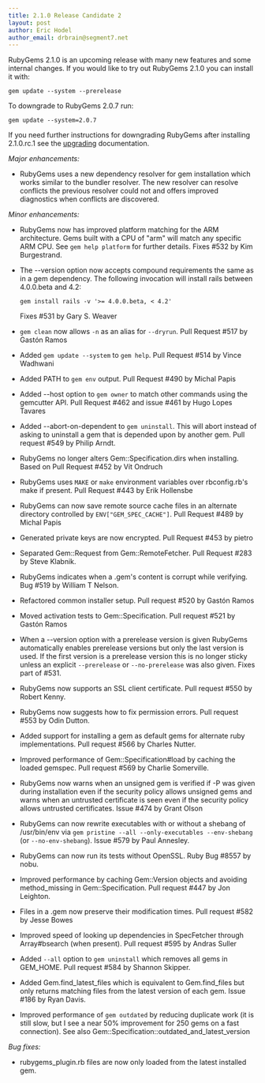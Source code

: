 ```yaml
---
title: 2.1.0 Release Candidate 2
layout: post
author: Eric Hodel
author_email: drbrain@segment7.net
---
```


RubyGems 2.1.0 is an upcoming release with many new features and some internal
changes.  If you would like to try out RubyGems 2.1.0 you can install it with:

    gem update --system --prerelease

To downgrade to RubyGems 2.0.7 run:

    gem update --system=2.0.7

If you need further instructions for downgrading RubyGems after installing
2.1.0.rc.1 see the [upgrading][upgrading] documentation.

_Major enhancements:_

* RubyGems uses a new dependency resolver for gem installation which works
  similar to the bundler resolver.  The new resolver can resolve conflicts the
  previous resolver could not and offers improved diagnostics when conflicts
  are discovered.

_Minor enhancements:_

* RubyGems now has improved platform matching for the ARM architecture.  Gems built with a CPU of "arm" will match any specific ARM CPU.  See `gem help platform` for further details.  Fixes #532 by Kim Burgestrand.
* The --version option now accepts compound requirements the same as in a gem dependency.  The following invocation will install rails between 4.0.0.beta and 4.2:

      gem install rails -v '>= 4.0.0.beta, < 4.2'

  Fixes #531 by Gary S. Weaver
* `gem clean` now allows `-n` as an alias for `--dryrun`.  Pull Request #517 by Gastón Ramos
* Added `gem update --system` to `gem help`.  Pull Request #514 by Vince Wadhwani
* Added PATH to `gem env` output.  Pull Request #490 by Michal Papis
* Added --host option to `gem owner` to match other commands using the gemcutter API.  Pull Request #462 and issue #461 by Hugo Lopes Tavares
* Added --abort-on-dependent to `gem uninstall`.  This will abort instead of asking to uninstall a gem that is depended upon by another gem.  Pull request #549 by Philip Arndt.
* RubyGems no longer alters Gem::Specification.dirs when installing.  Based on Pull Request #452 by Vít Ondruch
* RubyGems uses `MAKE` or `make` environment variables over rbconfig.rb's make if present.  Pull Request #443 by Erik Hollensbe
* RubyGems can now save remote source cache files in an alternate directory controlled by `ENV["GEM_SPEC_CACHE"]`.  Pull Request #489 by Michal Papis
* Generated private keys are now encrypted.  Pull Request #453 by pietro
* Separated Gem::Request from Gem::RemoteFetcher.  Pull Request #283 by Steve Klabnik.
* RubyGems indicates when a .gem's content is corrupt while verifying.  Bug #519 by William T Nelson.
* Refactored common installer setup.  Pull request #520 by Gastón Ramos
* Moved activation tests to Gem::Specification.  Pull request #521 by Gastón Ramos
* When a --version option with a prerelease version is given RubyGems automatically enables prerelease versions but only the last version is used.  If the first version is a prerelease version this is no longer sticky unless an explicit `--prerelease` or `--no-prerelease` was also given.  Fixes part of #531.
* RubyGems now supports an SSL client certificate.  Pull request #550 by Robert Kenny.
* RubyGems now suggests how to fix permission errors.  Pull request #553 by Odin Dutton.
* Added support for installing a gem as default gems for alternate ruby implementations.  Pull request #566 by Charles Nutter.
* Improved performance of Gem::Specification#load by caching the loaded gemspec.  Pull request #569 by Charlie Somerville.
* RubyGems now warns when an unsigned gem is verified if -P was given during installation even if the security policy allows unsigned gems and warns when an untrusted certificate is seen even if the security policy allows untrusted certificates.  Issue #474 by Grant Olson
* RubyGems can now rewrite executables with or without a shebang of /usr/bin/env via `gem pristine --all --only-executables --env-shebang` (or `--no-env-shebang`).  Issue #579 by Paul Annesley.
* RubyGems can now run its tests without OpenSSL.  Ruby Bug #8557 by nobu.
* Improved performance by caching Gem::Version objects and avoiding method_missing in Gem::Specification.  Pull request #447 by Jon Leighton.
* Files in a .gem now preserve their modification times.  Pull request #582 by Jesse Bowes
* Improved speed of looking up dependencies in SpecFetcher through Array#bsearch (when present).  Pull request #595 by Andras Suller
* Added `--all` option to `gem uninstall` which removes all gems in GEM_HOME.  Pull request #584 by Shannon Skipper.
* Added Gem.find_latest_files which is equivalent to Gem.find_files but only returns matching files from the latest version of each gem.  Issue #186 by Ryan Davis.
* Improved performance of `gem outdated` by reducing duplicate work (it is still slow, but I see a near 50% improvement for 250 gems on a fast connection).  See also Gem::Specification::outdated_and_latest_version

_Bug fixes:_

* rubygems_plugin.rb files are now only loaded from the latest installed gem.

[upgrading]: http://rubygems.rubyforge.org/rubygems-update/UPGRADING_rdoc.html

